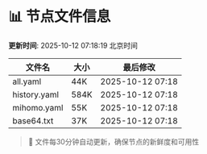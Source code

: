 # 📊 节点文件信息

**更新时间**: 2025-10-12 07:18:19 北京时间

| 文件名 | 大小 | 最后修改 |
|--------|------|----------|
| all.yaml | 44K | 2025-10-12 07:18 |
| history.yaml | 584K | 2025-10-12 07:18 |
| mihomo.yaml | 55K | 2025-10-12 07:18 |
| base64.txt | 37K | 2025-10-12 07:18 |

> 🔄 文件每30分钟自动更新，确保节点的新鲜度和可用性
